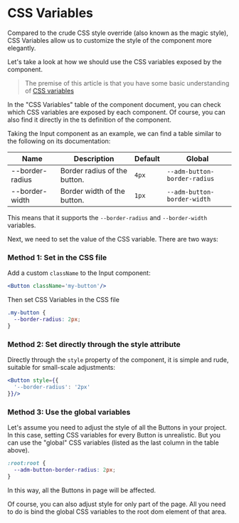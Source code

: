 # CSS Variables

Compared to the crude CSS style override (also known as the magic style), CSS Variables allow us to customize the style of the component more elegantly.

Let's take a look at how we should use the CSS variables exposed by the component.

> The premise of this article is that you have some basic understanding of [CSS variables](https://developer.mozilla.org/zh-CN/docs/Web/CSS/Using_CSS_custom_properties)

In the "CSS Variables" table of the component document, you can check which CSS variables are exposed by each component. Of course, you can also find it directly in the ts definition of the component.

Taking the Input component as an example, we can find a table similar to the following on its documentation:

| Name            | Description                  | Default | Global                       |
| --------------- | ---------------------------- | ------- | ---------------------------- |
| --border-radius | Border radius of the button. | `4px`   | `--adm-button-border-radius` |
| --border-width  | Border width of the button.  | `1px`   | `--adm-button-border-width`  |

This means that it supports the `--border-radius` and `--border-width` variables.

Next, we need to set the value of the CSS variable. There are two ways:

### Method 1: Set in the CSS file

Add a custom `className` to the Input component:

```jsx
<Button className='my-button'/>
```

Then set CSS Variables in the CSS file

```css
.my-button {
  --border-radius: 2px;
}
```

### Method 2: Set directly through the style attribute

Directly through the `style` property of the component, it is simple and rude, suitable for small-scale adjustments:

```jsx
<Button style={{
  '--border-radius': '2px'
}}/>
```

### Method 3: Use the global variables

Let's assume you need to adjust the style of all the Buttons in your project. In this case, setting CSS variables for every Button is unrealistic. But you can use the "global" CSS variables (listed as the last column in the table above).

```css
:root:root {
  --adm-button-border-radius: 2px;
}
```

In this way, all the Buttons in page will be affected.

Of course, you can also adjust style for only part of the page. All you need to do is bind the global CSS variables to the root dom element of that area.
